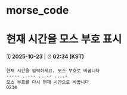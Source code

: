 # morse_code
# 현재 시간을 모스 부호 표시
<!-- MORSE_TIME_START -->
🗓️ **2025-10-23** | ⏰ **02:34 (KST)**

```
현재 시간을 입력하세요. 모스 부호로 바꿉니다
----- ..--- ...-- ....-
모스 부호를 다시 현재 시간으로 바꿉니다
0234
```
<!-- MORSE_TIME_END -->
